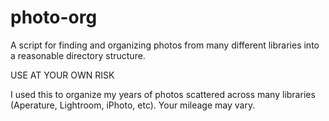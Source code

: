 photo-org
=========

A script for finding and organizing photos from many different libraries into a reasonable directory structure.

USE AT YOUR OWN RISK

I used this to organize my years of photos scattered across many libraries (Aperature, Lightroom, iPhoto, etc). Your mileage may vary.

